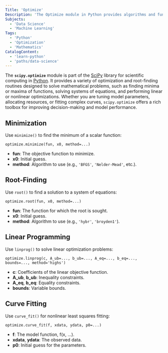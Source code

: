 ```yaml
---
Title: 'Optimize'
Description: 'The Optimize module in Python provides algorithms and functions for optimization and root-finding problems, enabling efficient solutions to tasks such as curve fitting, parameter estimation, and resource allocation.'
Subjects:
  - 'Data Science'
  - 'Machine Learning'
Tags:
  - 'Python'
  - 'Optimization'
  - 'Mathematics'
CatalogContent:
  - 'learn-python'
  - 'paths/data-science'
---
```


The **`scipy.optimize`** module is part of the [SciPy](https://www.codecademy.com/resources/docs/scipy) library for scientific computing in [Python](https://www.codecademy.com/resources/docs/python). It provides a variety of optimization and root-finding routines designed to solve mathematical problems, such as finding minima or maxima of functions, solving systems of equations, and performing linear or nonlinear optimizations. Whether you are tuning model parameters, allocating resources, or fitting complex curves, `scipy.optimize` offers a rich toolbox for improving decision-making and model performance.

## Minimization

Use `minimize()` to find the minimum of a scalar function:

```pseudo
optimize.minimize(fun, x0, method=...)
```

- **fun**: The objective function to minimize.
- **x0**: Initial guess.
- **method**: Algorithm to use (e.g., `'BFGS'`, `'Nelder-Mead'`, etc.).

## Root-Finding

Use `root()` to find a solution to a system of equations:

```pseudo
optimize.root(fun, x0, method=...)
```

- **fun**: The function for which the root is sought.
- **x0**: Initial guess.
- **method**: Algorithm to use (e.g., `'hybr'`, `'broyden1'`).

## Linear Programming

Use `linprog()` to solve linear optimization problems:

```pseudo
optimize.linprog(c, A_ub=..., b_ub=..., A_eq=..., b_eq=..., bounds=..., method='highs')
```

- **c**: Coefficients of the linear objective function.
- **A_ub**, **b_ub**: Inequality constraints.
- **A_eq**, **b_eq**: Equality constraints.
- **bounds**: Variable bounds.

## Curve Fitting

Use `curve_fit()` for nonlinear least squares fitting:

```pseudo
optimize.curve_fit(f, xdata, ydata, p0=...)
```

- **f**: The model function, f(x, …).
- **xdata**, **ydata**: The observed data.
- **p0**: Initial guess for the parameters.
